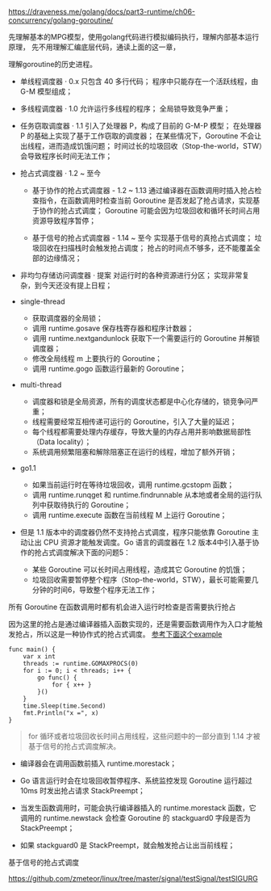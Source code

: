 
https://draveness.me/golang/docs/part3-runtime/ch06-concurrency/golang-goroutine/

先理解基本的MPG模型，使用golang代码进行模拟编码执行，理解内部基本运行原理，
先不用理解汇编底层代码，通读上面的这一章，

理解goroutine的历史进程。



- 单线程调度器 · 0.x
  只包含 40 多行代码；
  程序中只能存在一个活跃线程，由 G-M 模型组成；
  
- 多线程调度器 · 1.0
  允许运行多线程的程序；
  全局锁导致竞争严重；
  
- 任务窃取调度器 · 1.1
  引入了处理器 P，构成了目前的 G-M-P 模型；
  在处理器 P 的基础上实现了基于工作窃取的调度器；
  在某些情况下，Goroutine 不会让出线程，进而造成饥饿问题；
  时间过长的垃圾回收（Stop-the-world，STW）会导致程序长时间无法工作；

- 抢占式调度器 · 1.2 ~ 至今
  - 基于协作的抢占式调度器 - 1.2 ~ 1.13
    通过编译器在函数调用时插入抢占检查指令，在函数调用时检查当前 Goroutine 是否发起了抢占请求，实现基于协作的抢占式调度；
    Goroutine 可能会因为垃圾回收和循环长时间占用资源导致程序暂停；
    
  - 基于信号的抢占式调度器 - 1.14 ~ 至今
    实现基于信号的真抢占式调度；
    垃圾回收在扫描栈时会触发抢占调度；
    抢占的时间点不够多，还不能覆盖全部的边缘情况；

- 非均匀存储访问调度器 · 提案
  对运行时的各种资源进行分区；
  实现非常复杂，到今天还没有提上日程；














- single-thread
  - 获取调度器的全局锁；
  - 调用 runtime.gosave 保存栈寄存器和程序计数器；
  - 调用 runtime.nextgandunlock 获取下一个需要运行的 Goroutine 并解锁调度器；
  - 修改全局线程 m 上要执行的 Goroutine；
  - 调用 runtime.gogo 函数运行最新的 Goroutine；

- multi-thread
  - 调度器和锁是全局资源，所有的调度状态都是中心化存储的，锁竞争问严重；
  - 线程需要经常互相传递可运行的 Goroutine，引入了大量的延迟；
  - 每个线程都需要处理内存缓存，导致大量的内存占用并影响数据局部性（Data locality）；
  - 系统调用频繁阻塞和解除阻塞正在运行的线程，增加了额外开销；

- go1.1
  - 如果当前运行时在等待垃圾回收，调用 runtime.gcstopm 函数；
  - 调用 runtime.runqget 和 runtime.findrunnable 从本地或者全局的运行队列中获取待执行的 Goroutine；
  - 调用 runtime.execute 函数在当前线程 M 上运行 Goroutine；



- 但是 1.1 版本中的调度器仍然不支持抢占式调度，程序只能依靠 Goroutine 主动让出 CPU 资源才能触发调度。Go 语言的调度器在 1.2 版本4中引入基于协作的抢占式调度解决下面的问题5：
  - 某些 Goroutine 可以长时间占用线程，造成其它 Goroutine 的饥饿；
  - 垃圾回收需要暂停整个程序（Stop-the-world，STW），最长可能需要几分钟的时间6，导致整个程序无法工作；



所有 Goroutine 在函数调用时都有机会进入运行时检查是否需要执行抢占

因为这里的抢占是通过编译器插入函数实现的，还是需要函数调用作为入口才能触发抢占，所以这是一种协作式的抢占式调度。
[参考下面这个example](https://github.com/zput/Go-Questions/blob/master/goroutine%20%E8%B0%83%E5%BA%A6%E5%99%A8/%E4%B8%80%E4%B8%AA%E8%B0%83%E5%BA%A6%E7%9B%B8%E5%85%B3%E7%9A%84%E9%99%B7%E9%98%B1.md)
```golang
func main() {
    var x int
    threads := runtime.GOMAXPROCS(0)
    for i := 0; i < threads; i++ {
        go func() {
            for { x++ }
        }()
    }
    time.Sleep(time.Second)
    fmt.Println("x =", x)
}

```
> for 循环或者垃圾回收长时间占用线程，这些问题中的一部分直到 1.14 才被基于信号的抢占式调度解决。

- 编译器会在调用函数前插入 runtime.morestack；

- Go 语言运行时会在垃圾回收暂停程序、系统监控发现 Goroutine 运行超过 10ms 时发出抢占请求 StackPreempt；

- 当发生函数调用时，可能会执行编译器插入的 runtime.morestack 函数，它调用的 runtime.newstack 会检查 Goroutine 的 stackguard0 字段是否为 StackPreempt；

- 如果 stackguard0 是 StackPreempt，就会触发抢占让出当前线程；



基于信号的抢占式调度

https://github.com/zmeteor/linux/tree/master/signal/testSignal/testSIGURG

















